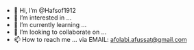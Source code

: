 - 👋 Hi, I’m @Hafsof1912
- 👀 I’m interested in ...
- 🌱 I’m currently learning ...
- 💞️ I’m looking to collaborate on ...
- 📫 How to reach me ... via EMAIL: afolabi.afussat@gmail.com

<!---
Hafsof1912/Hafsof1912 is a ✨ special ✨ repository because its `README.md` (this file) appears on your GitHub profile.
You can click the Preview link to take a look at your changes.
--->
